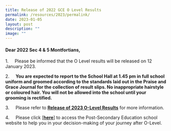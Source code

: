 ```yaml
---
title: Release of 2022 GCE O Level Results
permalink: /resources/2023/permalink/
date: 2023-01-05
layout: post
description: ""
image: ""
---
```

#### Dear 2022 Sec 4 & 5 Montfortians,

1.     Please be informed that the O Level results will be released on 12 January 2023.

2.     **You are expected to report to the School Hall at 1.45 pm in full school uniform and groomed according to the standards laid out in the Praise and Grace Journal for the collection of result slips. No inappropriate hairstyle or coloured hair. You will not be allowed into the school until your grooming is rectified.**

3.     Please refer to **[Release of 2023 O-Level Results](/files/Release%20of%202023%20O-Level%20Results.pdf)** for more information.

4.     Please click \[**[here](https://www.montfortsec.moe.edu.sg/curriculum/Subject-Combination/post-secondary-education/)**] to access the Post-Secondary Education school website to help you in your decision-making of your journey after O-Level.